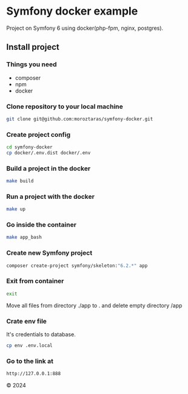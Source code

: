 # Symfony docker example

Project on Symfony 6 using docker(php-fpm, nginx, postgres).

## Install project

### Things you need
* composer
* npm
* docker

### Clone repository to your local machine
```bash
git clone git@github.com:moroztaras/symfony-docker.git
```

### Create project config
```bash
cd symfony-docker
cp docker/.env.dist docker/.env
```

### Build a project in the docker
```bash
make build
```

### Run a project with the docker
```bash
make up
```
### Go inside the container
```bash
make app_bash
```

### Create new Symfony project
```bash
composer create-project symfony/skeleton:"6.2.*" app
```

### Exit from container 
```bash
exit
```
Move all files from directory ./app to . and delete empty directory /app

### Crate env file 
It's credentials to database.
```bash
cp env .env.local
```

### Go to the link at
```bash
http://127.0.0.1:888
```

© 2024
